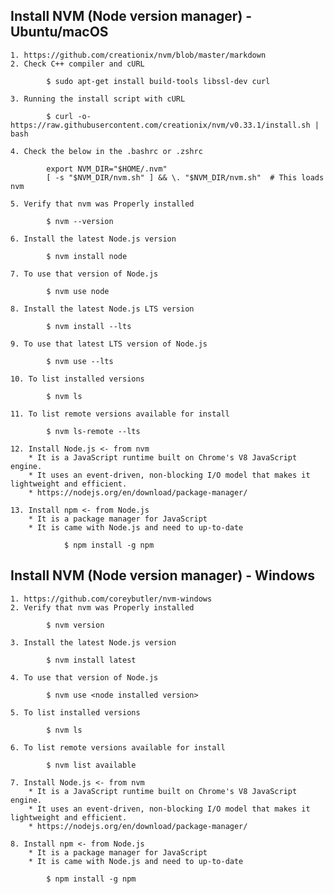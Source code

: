 ## Install NVM (Node version manager) - Ubuntu/macOS ##

    1. https://github.com/creationix/nvm/blob/master/markdown 
    2. Check C++ compiler and cURL
```
        $ sudo apt-get install build-tools libssl-dev curl

```    
    3. Running the install script with cURL
```
        $ curl -o- https://raw.githubusercontent.com/creationix/nvm/v0.33.1/install.sh | bash 

```    
    4. Check the below in the .bashrc or .zshrc
```
        export NVM_DIR="$HOME/.nvm"
        [ -s "$NVM_DIR/nvm.sh" ] && \. "$NVM_DIR/nvm.sh"  # This loads nvm

```    
    5. Verify that nvm was Properly installed
```
        $ nvm --version

```    
    6. Install the latest Node.js version
```
        $ nvm install node

```    
    7. To use that version of Node.js
```
        $ nvm use node

```    
    8. Install the latest Node.js LTS version
```
        $ nvm install --lts

```    
    9. To use that latest LTS version of Node.js
```
        $ nvm use --lts

```    
    10. To list installed versions
```
        $ nvm ls

```    
    11. To list remote versions available for install
```
        $ nvm ls-remote --lts

```
    12. Install Node.js <- from nvm
        * It is a JavaScript runtime built on Chrome's V8 JavaScript engine.
        * It uses an event-driven, non-blocking I/O model that makes it lightweight and efficient.
        * https://nodejs.org/en/download/package-manager/

    13. Install npm <- from Node.js 
        * It is a package manager for JavaScript
        * It is came with Node.js and need to up-to-date
```
            $ npm install -g npm

```
## Install NVM (Node version manager) - Windows ##

    1. https://github.com/coreybutler/nvm-windows
    2. Verify that nvm was Properly installed
```
        $ nvm version

```    
    3. Install the latest Node.js version
```
        $ nvm install latest

```    
    4. To use that version of Node.js
```
        $ nvm use <node installed version>

```    
    5. To list installed versions
```
        $ nvm ls

```    
    6. To list remote versions available for install
```
        $ nvm list available

```
    7. Install Node.js <- from nvm
        * It is a JavaScript runtime built on Chrome's V8 JavaScript engine.
        * It uses an event-driven, non-blocking I/O model that makes it lightweight and efficient.
        * https://nodejs.org/en/download/package-manager/

    8. Install npm <- from Node.js 
        * It is a package manager for JavaScript
        * It is came with Node.js and need to up-to-date
```
        $ npm install -g npm

```